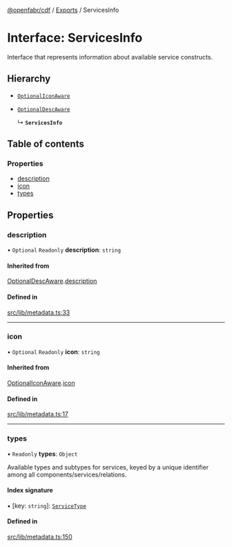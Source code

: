 [@openfabr/cdf](../README.md) / [Exports](../modules.md) / ServicesInfo

# Interface: ServicesInfo

Interface that represents information about available service constructs.

## Hierarchy

- [`OptionalIconAware`](OptionalIconAware.md)

- [`OptionalDescAware`](OptionalDescAware.md)

  ↳ **`ServicesInfo`**

## Table of contents

### Properties

- [description](ServicesInfo.md#description)
- [icon](ServicesInfo.md#icon)
- [types](ServicesInfo.md#types)

## Properties

### description

• `Optional` `Readonly` **description**: `string`

#### Inherited from

[OptionalDescAware](OptionalDescAware.md).[description](OptionalDescAware.md#description)

#### Defined in

[src/lib/metadata.ts:33](https://github.com/openfabr/cdf/blob/eefa4b7/core/typescript/src/lib/metadata.ts#L33)

___

### icon

• `Optional` `Readonly` **icon**: `string`

#### Inherited from

[OptionalIconAware](OptionalIconAware.md).[icon](OptionalIconAware.md#icon)

#### Defined in

[src/lib/metadata.ts:17](https://github.com/openfabr/cdf/blob/eefa4b7/core/typescript/src/lib/metadata.ts#L17)

___

### types

• `Readonly` **types**: `Object`

Available types and subtypes for services, keyed by a unique identifier among all components/services/relations.

#### Index signature

▪ [key: `string`]: [`ServiceType`](ServiceType.md)

#### Defined in

[src/lib/metadata.ts:150](https://github.com/openfabr/cdf/blob/eefa4b7/core/typescript/src/lib/metadata.ts#L150)
